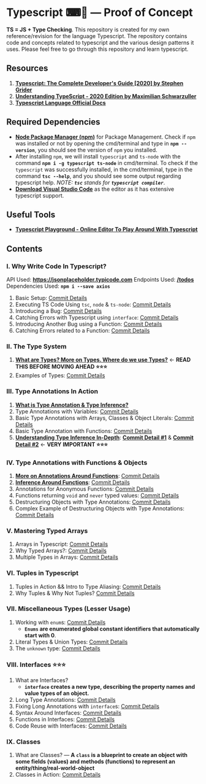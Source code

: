 # Typescript ⌨📜 &mdash; Proof of Concept

**TS = JS + Type Checking**.
This repository is created for my own reference/revision for the language Typescript. The repository contains code and concepts related to typescript and the various design patterns it uses. Please feel free to go through this repository and learn typescript.

## Resources

1. **[Typescript: The Complete Developer's Guide [2020] by Stephen Grider](https://www.udemy.com/course/typescript-the-complete-developers-guide/)**
2. **[Understanding TypeScript - 2020 Edition by Maximilian Schwarzuller](https://www.udemy.com/course/understanding-typescript/)**
3. **[Typescript Language Official Docs](https://www.typescriptlang.org/docs/)**

## Required Dependencies

- **[Node Package Manager (npm)](https://nodejs.org/en/)** for Package Management. Check if `npm` was installed or not by opening the cmd/terminal and type in **`npm --version`**, you should see the version of `npm` you installed.
- After installing `npm`, we will install `typescript` and `ts-node` with the command **`npm i -g typescript ts-node`** in cmd/terminal. To check if the `typescript` was successfully installed, in the cmd/terminal, type in the command **`tsc --help`**, and you should see some output regarding typescript help. *NOTE: **`tsc`** stands for **`typescript compiler`***.
- **[Download Visual Studio Code](https://code.visualstudio.com)** as the editor as it has extensive typescript support.

## Useful Tools

- **[Typescript Playground - Online Editor To Play Around With Typescript](https://www.typescriptlang.org/play)**

## Contents

### I. Why Write Code In Typescript?

API Used: **<https://jsonplaceholder.typicode.com>**
Endpoints Used: **[/todos](https://jsonplaceholder.typicode.com/todos)**
Dependencies Used: **`npm i --save axios`**

1. Basic Setup: [Commit Details](https://github.com/Ch-sriram/typescript/commit/150b2e05bd9a58f0920408726e6261e7d5686c48)
2. Executing TS Code Using `tsc`, `node` & `ts-node`: [Commit Details](https://github.com/Ch-sriram/typescript/commit/4ea4ea72c8c8ccd352aa2061c103c90f0642e0c8)
3. Introducing a Bug: [Commit Details](https://github.com/Ch-sriram/typescript/commit/8c7b795ea615db5dcea8d80ab98465878b19a658)
4. Catching Errors with Typescript using `interface`: [Commit Details](https://github.com/Ch-sriram/typescript/commit/3e39fd5bcc47dda4d4c314b13315336efd4d98ea)
5. Introducing Another Bug using a Function: [Commit Details](https://github.com/Ch-sriram/typescript/commit/4fb1e704881f4b26739a374ec6ace5199619c3e6)
6. Catching Errors related to a Function: [Commit Details](https://github.com/Ch-sriram/typescript/commit/7db41c937bf3df14d7699665bdbe2bb638ae1b0b)

### II. The Type System

1. **[What are Types? More on Types. Where do we use Types?](./ts-features/README.md)** &#8592; **READ THIS BEFORE MOVING AHEAD ⭐⭐⭐**
2. Examples of Types: [Commit Details](https://github.com/Ch-sriram/typescript/commit/fd258d015fb3efdef93370da4f113b5bcff93630)

### III. Type Annotations In Action

1. **[What is Type Annotation & Type Inference?](https://github.com/Ch-sriram/typescript/tree/dev/ts-features#what-is-type-annotation--type-inference)**
2. Type Annotations with Variables: [Commit Details](https://github.com/Ch-sriram/typescript/commit/eecd06b4cf20d4164f230a3c3fbe516b7316c37a)
3. Basic Type Annotations with Arrays, Classes & Object Literals: [Commit Details](https://github.com/Ch-sriram/typescript/commit/bdb6c7ff6a2b05bd933f52ff3611654a5f234c45)
4. Basic Type Annotation with Functions: [Commit Details](https://github.com/Ch-sriram/typescript/commit/6313b30afe7e52e05c4bbb358e08165a231e4046)
5. **[Understanding Type Inference In-Depth](https://github.com/Ch-sriram/typescript/tree/dev/ts-features#type-inference-in-depth)**: **[Commit Detail #1](https://github.com/Ch-sriram/typescript/commit/cdea5db951241663887dc52ce7e4e0f0dd4f4541)** & **[Commit Detail #2](https://github.com/Ch-sriram/typescript/commit/ff1c206a3de5b2da587513386b4df3662d8d937a)** &#8592; **VERY IMPORTANT ⭐⭐⭐**

### IV. Type Annotations with Functions & Objects

1. **[More on Annotations Around Functions](./ts-features/README.md#function-specific-type-annotationinference)**: [Commit Details](https://github.com/Ch-sriram/typescript/commit/c257b0e5aa79e84be9e550d1c7c92bfd0dba3ece)
2. **[Inference Around Functions](./ts-features/README.md#function-specific-type-annotationinference)**: [Commit Details](https://github.com/Ch-sriram/typescript/commit/cca31b79928b54dbae5a2139298ed029fa5512d9)
3. Annotations for Anonymous Functions: [Commit Details](https://github.com/Ch-sriram/typescript/commit/411ce88ef00c5d1c5580903cb7aaad388dca8ecc)
4. Functions returning `void` and `never` typed values: [Commit Details](https://github.com/Ch-sriram/typescript/commit/bb05701b118c11ad9a152660badaef947b3aca73)
5. Destructuring Objects with Type Annotations: [Commit Details](https://github.com/Ch-sriram/typescript/commit/9c0f7e4c0a04241ad9dda8969ec077e9553aa9f7)
6. Complex Example of Destructuring Objects with Type Annotations: [Commit Details](https://github.com/Ch-sriram/typescript/commit/374229aab6f081251d60ba82565a545c21bb17bd)

### V. Mastering Typed Arrays

1. Arrays in Typescript: [Commit Details](https://github.com/Ch-sriram/typescript/commit/145dfa50818785654f170d5da50c15223307cd7c)
2. Why Typed Arrays?: [Commit Details](https://github.com/Ch-sriram/typescript/commit/8045606cab5cadac856461b1fd121dc2da1d65f4)
3. Multiple Types in Arrays: [Commit Details](https://github.com/Ch-sriram/typescript/commit/842c938b3ae5c8a036f731d5ee08cc0128f1e102)

### VI. Tuples in Typescript

1. Tuples in Action && Intro to Type Aliasing: [Commit Details](https://github.com/Ch-sriram/typescript/commit/675145849b1c9278a6d4f797795bf42b145eb911)
2. Why Tuples & Why Not Tuples? [Commit Details](https://github.com/Ch-sriram/typescript/commit/bf687d40ee674359d85a9f81703be68e7607e782)

### VII. Miscellaneous Types (Lesser Usage)

1. Working with `enum`s: [Commit Details](https://github.com/Ch-sriram/typescript/commit/72709088573e77a3ea048747a0d1356fb90c0a9e)
   - **`Enums` are enumerated global constant identifiers that automatically start with 0**.
2. Literal Types & Union Types: [Commit Details](https://github.com/Ch-sriram/typescript/commit/ed33212cbb8674896e9a3fd283f1d1b90d063735)
3. The `unknown` type: [Commit Details]()

### VIII. Interfaces ⭐⭐⭐

1. What are Interfaces?
   - **`interface` creates a new type, describing the property names and value types of an object.**
2. Long Type Annotations: [Commit Details](https://github.com/Ch-sriram/typescript/commit/bafcb289621cda280e04be295ca7cfebf3e1c636)
3. Fixing Long Annotations with `interface`s: [Commit Details](https://github.com/Ch-sriram/typescript/commit/5f2439ce203aa06dfdcb9dc8bf3359e9f0dded29)
4. Syntax Around Interfaces: [Commit Details](https://github.com/Ch-sriram/typescript/commit/f64740f9d224b4e58348d2f1ac2514bf5c33f9fa)
5. Functions in Interfaces: [Commit Details](https://github.com/Ch-sriram/typescript/commit/5c3f1b97fb69c6002f157a2266103948710325a0)
6. Code Reuse with Interfaces: [Commit Details](https://github.com/Ch-sriram/typescript/commit/1dbc736180b4532c31f9ef3ed317831db757fa31)

### IX. Classes

1. What are Classes? &mdash; **A `class` is a blueprint to create an object with some fields (values) and methods (functions) to represent an entity/thing/real-world-object**
2. Classes in Action: [Commit Details](https://github.com/Ch-sriram/typescript/commit/0f8f36c2a1d2577bf22432ecbe9efee96124e89d)

